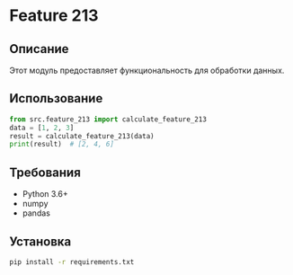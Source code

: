 # Feature 213
## Описание
Этот модуль предоставляет функциональность для обработки данных.
## Использование
```python
from src.feature_213 import calculate_feature_213
data = [1, 2, 3]
result = calculate_feature_213(data)
print(result)  # [2, 4, 6]
```
## Требования
- Python 3.6+
- numpy
- pandas
## Установка
```bash
pip install -r requirements.txt
```